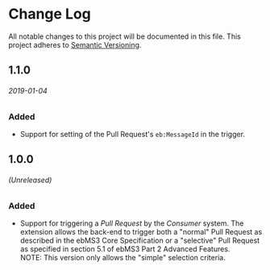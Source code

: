 # Change Log
All notable changes to this project will be documented in this file.
This project adheres to [Semantic Versioning](http://semver.org/).

## 1.1.0
###### 2019-01-04
### Added
* Support for setting of the Pull Request's `eb:MessageId` in the trigger.

## 1.0.0
###### (Unreleased)
### Added
* Support for triggering a _Pull Request_ by the _Consumer_ system. The extension
  allows the back-end to trigger both a "normal" Pull Request as described in the
  ebMS3 Core Specification or a "selective" Pull Request as specified in section
  5.1 of ebMS3 Part 2 Advanced Features.  
  NOTE: This version only allows the "simple" selection criteria.
